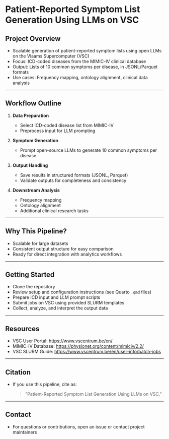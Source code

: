 # Patient-Reported Symptom List Generation Using LLMs on VSC

## Project Overview

- Scalable generation of patient-reported symptom lists using open LLMs on the Vlaams Supercomputer (VSC)
- Focus: ICD-coded diseases from the MIMIC-IV clinical database
- Output: Lists of 10 common symptoms per disease, in JSONL/Parquet formats
- Use cases: Frequency mapping, ontology alignment, clinical data analysis

---

## Workflow Outline

1. **Data Preparation**
    - Select ICD-coded disease list from MIMIC-IV
    - Preprocess input for LLM prompting

2. **Symptom Generation**
    - Prompt open-source LLMs to generate 10 common symptoms per disease

3. **Output Handling**
    - Save results in structured formats (JSONL, Parquet)
    - Validate outputs for completeness and consistency

4. **Downstream Analysis**
    - Frequency mapping
    - Ontology alignment
    - Additional clinical research tasks

---

## Why This Pipeline?

- Scalable for large datasets
- Consistent output structure for easy comparison
- Ready for direct integration with analytics workflows

---

## Getting Started

- Clone the repository
- Review setup and configuration instructions (see Quarto `.qmd` files)
- Prepare ICD input and LLM prompt scripts
- Submit jobs on VSC using provided SLURM templates
- Collect, analyze, and interpret the output data

---

## Resources

- VSC User Portal: https://www.vscentrum.be/en/
- MIMIC-IV Database: https://physionet.org/content/mimiciv/2.2/
- VSC SLURM Guide: https://www.vscentrum.be/en/user-info/batch-jobs

---

## Citation

- If you use this pipeline, cite as:
    > "Patient-Reported Symptom List Generation Using LLMs on VSC."

---

## Contact

- For questions or contributions, open an issue or contact project maintainers


